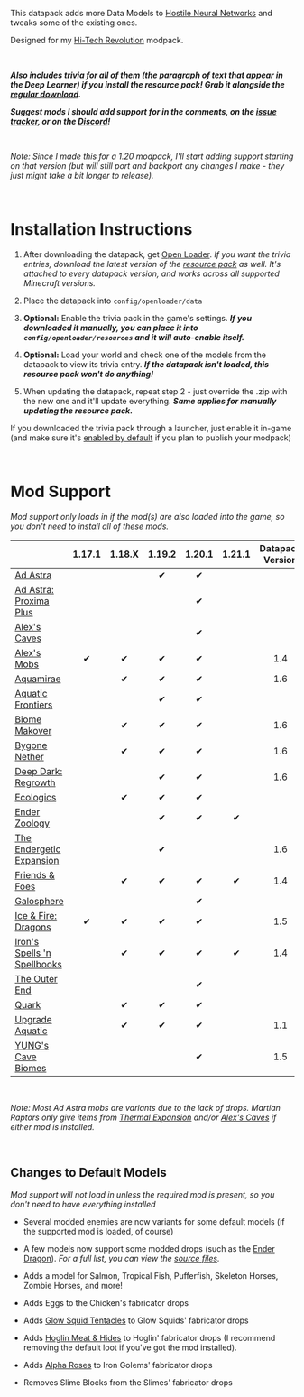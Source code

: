 This datapack adds more Data Models to [Hostile Neural Networks](https://www.curseforge.com/minecraft/mc-mods/hostile-neural-networks) and tweaks some of the existing ones.

Designed for my [Hi-Tech Revolution](https://curseforge.com/minecraft/modpacks/hi-tech-revolution) modpack.

<br />

_**Also includes trivia for all of them (the paragraph of text that appear in the Deep Learner) if you install the resource pack! Grab it alongside the [regular download](https://modrinth.com/datapack/extra-data-models/versions).**_

_**Suggest mods I should add support for in the comments, on the [issue tracker](https://github.com/vizthex123/ExtraDataModels/issues), or on the [Discord](https://discord.com/invite/NtwzA6X)!**_

<br />

_Note: Since I made this for a 1.20 modpack, I'll start adding support starting on that version (but will still port and backport any changes I make - they just might take a bit longer to release)._

<br />

# Installation Instructions

1) After downloading the datapack, get [Open Loader](https://modrinth.com/mod/open-loader). *If you want the trivia entries, download the latest version of the [resource pack](https://modrinth.com/datapack/extra-data-models/versions) as well. It's attached to every datapack version, and works across all supported Minecraft versions.*

2) Place the datapack into `config/openloader/data`

3) **Optional:** Enable the trivia pack in the game's settings. _**If you downloaded it manually, you can place it into `config/openloader/resources` and it will auto-enable itself.**_

4) **Optional:** Load your world and check one of the models from the datapack to view its trivia entry. _**If the datapack isn't loaded, this resource pack won't do anything!**_

5) When updating the datapack, repeat step 2 - just override the .zip with the new one and it'll update everything. _**Same applies for manually updating the resource pack.**_

If you downloaded the trivia pack through a launcher, just enable it in-game (and make sure it's [enabled by default](https://modrinth.com/mod/default-options) if you plan to publish your modpack)

<br />

# Mod Support
_Mod support only loads in if the mod(s) are also loaded into the game, so you don't need to install all of these mods._

|																																														|  1.17.1   |  1.18.X  |  1.19.2   |  1.20.1   |  1.21.1  |  Datapack Version  |
|--------------------------------------------------------------------------------------------------------------------------------------------------------|:-----------:|:----------:|:-----------:|:-----------:|:-----------:|:--------------------------:|
| [Ad Astra](https://modrinth.com/mod/ad-astra)																									|				  |			   |✔			|✔			  |			   |								   |
| [Ad Astra: Proxima Plus](https://www.curseforge.com/minecraft/mc-mods/ad-astra-proxima-plus)				|				  |			   |      		    |✔			  |			   |								   |
| [Alex's Caves](https://modrinth.com/mod/alexs-caves)																						|				  |			   |      		    |✔			  |			   |								   |
| [Alex's Mobs](https://modrinth.com/mod/alexs-mobs)																						|✔		 	  |✔		   |✔			|✔			  |			   |1.4							   |
| [Aquamirae](https://modrinth.com/mod/aquamirae)																							|				  |✔		   |✔			|✔			  |			   |1.6							   |
| [Aquatic Frontiers](https://modrinth.com/mod/aquatic-frontiers)																		|				  |			   |✔			|✔			  |			   |								   |
| [Biome Makover](https://modrinth.com/mod/biome-makeover)																		|				  |✔		   |✔		    |✔			  |			   |1.6							   |
| [Bygone Nether](https://modrinth.com/mod/bygone-nether)																				|				  |✔		   |✔		    |✔			  |			   |1.6							   |
| [Deep Dark: Regrowth](https://www.curseforge.com/minecraft/mc-mods/deep-dark-regrowth)					|				  |			   |✔		    |✔			  |			   |1.6							   |
| [Ecologics](https://modrinth.com/mod/ecologics)																								|				  |✔		   |✔			|✔			  |			   |								   |
| [Ender Zoology](https://modrinth.com/mod/ender-zoology)																				|				  |			   |✔			|✔			  |✔		   |								   |
| [The Endergetic Expansion](https://modrinth.com/mod/endergetic)																	|				  |			   |✔			|				  |			   |1.6							   |
| [Friends & Foes](https://modrinth.com/mod/friends-and-foes-forge)																	|				  |✔		   |✔			|✔			  |✔		   |1.4							   |
| [Galosphere](https://modrinth.com/mod/galosphere)																							|				  |			   |      		    |✔			  |			   |								   |
| [Ice & Fire: Dragons](https://modrinth.com/mod/ice-and-fire-dragons)     				 									  	|✔  		  |✔		   |✔			|✔			  |			   |1.5							   |
| [Iron's Spells 'n Spellbooks](https://modrinth.com/mod/irons-spells-n-spellbooks)											|				  |✔		   |✔			|✔			  |✔		   |1.4							   |
| [The Outer End](https://modrinth.com/mod/the-outer-end)																				|				  |			   |      		    |✔			  |			   |								   |
| [Quark](https://modrinth.com/mod/quark)                   																						|				  |✔		   |✔			|✔			  |			   |								   |
| [Upgrade Aquatic](https://modrinth.com/mod/upgrade-aquatic)																		|				  |✔		   |✔			|✔			  |			   |1.1							   |
| [YUNG's Cave Biomes](https://modrinth.com/mod/yungs-cave-biomes)          													|				  |			   |      		    |✔			  |			   |1.5							   |

<br />

*Note: Most Ad Astra mobs are variants due to the lack of drops. Martian Raptors only give items from [Thermal Expansion](https://modrinth.com/mod/thermal-expansion) and/or [Alex's Caves](https://modrinth.com/mod/alexs-caves) if either mod is installed.*

<br />

## Changes to Default Models

_Mod support will not load in unless the required mod is present, so you don't need to have everything installed_

- Several modded enemies are now variants for some default models (if the supported mod is loaded, of course)

- A few models now support some modded drops (such as the [Ender Dragon](https://github.com/vizthex123/ExtraDataModels/blob/main/data-pack/1.20/data/hostilenetworks/data_models/ender_dragon.json)). *For a full list, you can view the [source files](https://github.com/vizthex123/ExtraDataModels/tree/main/data-pack).*

- Adds a model for Salmon, Tropical Fish, Pufferfish, Skeleton Horses, Zombie Horses, and more!

- Adds Eggs to the Chicken's fabricator drops

- Adds [Glow Squid Tentacles](https://modrinth.com/mod/deeper_caves) to Glow Squids' fabricator drops

- Adds [Hoglin Meat & Hides](https://www.curseforge.com/minecraft/mc-mods/netherific) to Hoglin' fabricator drops (I recommend removing the default loot if you've got the mod installed).

- Adds [Alpha Roses](https://modrinth.com/mod/regions-unexplored) to Iron Golems' fabricator drops

- Removes Slime Blocks from the Slimes' fabricator drops